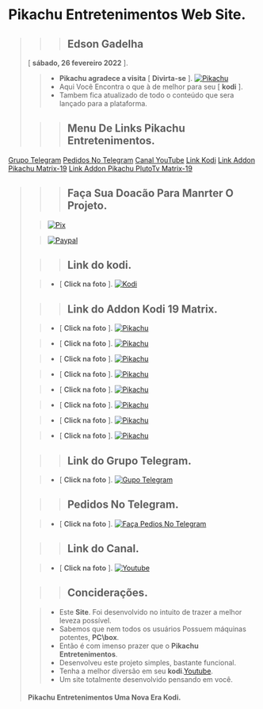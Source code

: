 # **Pikachu Entretenimentos Web Site**.
>
>>> ## **Edson Gadelha**
>    [ **sábado, 26 fevereiro 2022** ].
>
>> - **Pikachu agradece a visita** [ **Divirta-se** ].
>>  [![Pikachu](https://i.imgur.com/WQNErVg.jpg)](https://edsonpikachu.github.io/PikachuEntretenimentos/)
>> - Aqui Você Encontra o que à de melhor para seu [ **kodi** ].
>> - Tambem fica atualizado de todo o conteúdo que sera lançado para a plataforma.
>
>>> ## **Menu De Links Pikachu Entretenimentos**.
>
[Grupo Telegram](https://t.me/+iD_hiIBwrVE3YmUx)
[Pedidos No Telegram](https://t.me/addonpikachu)
[Canal YouTube](https://bit.ly/pikatube)
[Link Kodi](https://kodi.tv/)
[Link Addon Pikachu Matrix-19](https://bit.ly/pikachumatrix19)
[Link Addon Pikachu PlutoTv Matrix-19](https://t.me/c/1631928826/509)
>
>>> ## **Faça Sua Doacão Para Manrter O Projeto**.
>
>>  [![Pix](https://bit.ly/pikachupixdoacao)](https://t.me/c/1631928826/294)
>
>>  [![Paypal](https://bit.ly/pikachupaypaldoacao)](https://www.paypal.com/donate/?hosted_button_id=VHL3SJP5DYFAE)
>
>>> ## **Link do kodi**.
>
>> - [ **Click na foto** ].
>>  [![Kodi](https://bit.ly/pikachukodimatrix)](https://kodi.tv/)
>
>>> ## **Link do Addon Kodi 19 Matrix**.
>
>> - [ **Click na foto** ].
>>  [![Pikachu](https://bit.ly/pikachusitemenu)](https://bit.ly/pikachumatrix19)
>
>
>> - [ **Click na foto** ].
>>  [![Pikachu](https://bit.ly/pikachusitetv01)](https://bit.ly/pikachumatrix19)
>
>
>> - [ **Click na foto** ].
>>  [![Pikachu](https://bit.ly/pikachusitetv02)](https://bit.ly/pikachumatrix19)
>
>
>> - [ **Click na foto** ].
>>  [![Pikachu](https://bit.ly/pikachusitefilmes01)](https://bit.ly/pikachumatrix19)
>
>
>> - [ **Click na foto** ].
>>  [![Pikachu](https://bit.ly/pikachusitefilmes02)](https://bit.ly/pikachumatrix19)
>
>
>> - [ **Click na foto** ].
>>  [![Pikachu](https://bit.ly/pikachusiteserie01)](https://bit.ly/pikachumatrix19)
>
>
>> - [ **Click na foto** ].
>>  [![Pikachu](https://bit.ly/pikachusiteserie02)](https://bit.ly/pikachumatrix19)
>
>
>> - [ **Click na foto** ].
>>  [![Pikachu](https://bit.ly/pikachusitemenu)](https://bit.ly/pikachumatrix19)
>
>>> ## **Link do Grupo Telegram**.
>
>> - [ **Click na foto** ].
>>  [![Gupo Telegram](https://bit.ly/pikachugrupotele)](https://t.me/+iD_hiIBwrVE3YmUx)
>
>>> ## **Pedidos No Telegram**.
>
>> - [ **Click na foto** ].
>>  [![Faça Pedios No Telegram](https://bit.ly/pikachugrupotele)](https://bit.ly/pikachupedidostele)
>
>>> ## **Link do Canal**.
>
>> - [ **Click na foto** ].
>>  [![Youtube](https://www.themoviedb.org/t/p/original/gpWAdT0RiWfFc7g739BOv7AxcGK.jpg)](https://bit.ly/pikatube)
>
>>> ## **Conciderações**.
>
>> - Este **Site**. Foi desenvolvido no intuito de trazer a melhor leveza possível.
>> - Sabemos que nem todos os usuários Possuem máquinas potentes, **PC\box**.
>> - Então é com imenso prazer que o **Pikachu Entretenimentos**.
>> - Desenvolveu este projeto simples, bastante funcional.
>> - Tenha a melhor diversão em seu **kodi**.[Youtube](https://bit.ly/pikatube).
>> - Um site totalmente desenvolvido pensando em você.
>   #### **Pikachu Entretenimentos** Uma Nova Era **Kodi**.
>   
